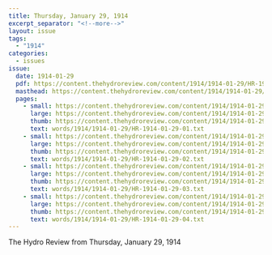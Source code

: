```yaml
---
title: Thursday, January 29, 1914
excerpt_separator: "<!--more-->"
layout: issue
tags:
  - "1914"
categories:
  - issues
issue:
  date: 1914-01-29
  pdf: https://content.thehydroreview.com/content/1914/1914-01-29/HR-1914-01-29.pdf
  masthead: https://content.thehydroreview.com/content/1914/1914-01-29/masthead/HR-1914-01-29.jpg
  pages:
    - small: https://content.thehydroreview.com/content/1914/1914-01-29/small/HR-1914-01-29-01.jpg
      large: https://content.thehydroreview.com/content/1914/1914-01-29/large/HR-1914-01-29-01.jpg
      thumb: https://content.thehydroreview.com/content/1914/1914-01-29/thumbnails/HR-1914-01-29-01.jpg
      text: words/1914/1914-01-29/HR-1914-01-29-01.txt
    - small: https://content.thehydroreview.com/content/1914/1914-01-29/small/HR-1914-01-29-02.jpg
      large: https://content.thehydroreview.com/content/1914/1914-01-29/large/HR-1914-01-29-02.jpg
      thumb: https://content.thehydroreview.com/content/1914/1914-01-29/thumbnails/HR-1914-01-29-02.jpg
      text: words/1914/1914-01-29/HR-1914-01-29-02.txt
    - small: https://content.thehydroreview.com/content/1914/1914-01-29/small/HR-1914-01-29-03.jpg
      large: https://content.thehydroreview.com/content/1914/1914-01-29/large/HR-1914-01-29-03.jpg
      thumb: https://content.thehydroreview.com/content/1914/1914-01-29/thumbnails/HR-1914-01-29-03.jpg
      text: words/1914/1914-01-29/HR-1914-01-29-03.txt
    - small: https://content.thehydroreview.com/content/1914/1914-01-29/small/HR-1914-01-29-04.jpg
      large: https://content.thehydroreview.com/content/1914/1914-01-29/large/HR-1914-01-29-04.jpg
      thumb: https://content.thehydroreview.com/content/1914/1914-01-29/thumbnails/HR-1914-01-29-04.jpg
      text: words/1914/1914-01-29/HR-1914-01-29-04.txt
---
```


The Hydro Review from Thursday, January 29, 1914

<!--more-->

